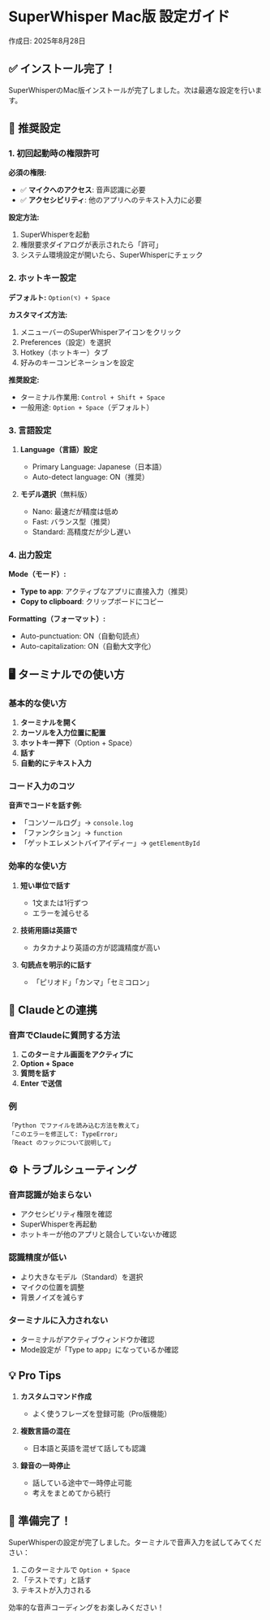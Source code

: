 # SuperWhisper Mac版 設定ガイド
作成日: 2025年8月28日

## ✅ インストール完了！

SuperWhisperのMac版インストールが完了しました。次は最適な設定を行います。

## 🎯 推奨設定

### 1. 初回起動時の権限許可

**必須の権限:**
- ✅ **マイクへのアクセス**: 音声認識に必要
- ✅ **アクセシビリティ**: 他のアプリへのテキスト入力に必要

**設定方法:**
1. SuperWhisperを起動
2. 権限要求ダイアログが表示されたら「許可」
3. システム環境設定が開いたら、SuperWhisperにチェック

### 2. ホットキー設定

**デフォルト:** `Option(⌥) + Space`

**カスタマイズ方法:**
1. メニューバーのSuperWhisperアイコンをクリック
2. Preferences（設定）を選択
3. Hotkey（ホットキー）タブ
4. 好みのキーコンビネーションを設定

**推奨設定:**
- ターミナル作業用: `Control + Shift + Space`
- 一般用途: `Option + Space`（デフォルト）

### 3. 言語設定

1. **Language（言語）設定**
   - Primary Language: Japanese（日本語）
   - Auto-detect language: ON（推奨）

2. **モデル選択**（無料版）
   - Nano: 最速だが精度は低め
   - Fast: バランス型（推奨）
   - Standard: 高精度だが少し遅い

### 4. 出力設定

**Mode（モード）:**
- **Type to app**: アクティブなアプリに直接入力（推奨）
- **Copy to clipboard**: クリップボードにコピー

**Formatting（フォーマット）:**
- Auto-punctuation: ON（自動句読点）
- Auto-capitalization: ON（自動大文字化）

## 🖥️ ターミナルでの使い方

### 基本的な使い方

1. **ターミナルを開く**
2. **カーソルを入力位置に配置**
3. **ホットキー押下**（Option + Space）
4. **話す**
5. **自動的にテキスト入力**

### コード入力のコツ

**音声でコードを話す例:**
- 「コンソールログ」→ `console.log`
- 「ファンクション」→ `function`
- 「ゲットエレメントバイアイディー」→ `getElementById`

### 効率的な使い方

1. **短い単位で話す**
   - 1文または1行ずつ
   - エラーを減らせる

2. **技術用語は英語で**
   - カタカナより英語の方が認識精度が高い

3. **句読点を明示的に話す**
   - 「ピリオド」「カンマ」「セミコロン」

## 📝 Claudeとの連携

### 音声でClaudeに質問する方法

1. **このターミナル画面をアクティブに**
2. **Option + Space**
3. **質問を話す**
4. **Enter で送信**

### 例
```
「Python でファイルを読み込む方法を教えて」
「このエラーを修正して: TypeError」
「React のフックについて説明して」
```

## ⚙️ トラブルシューティング

### 音声認識が始まらない
- アクセシビリティ権限を確認
- SuperWhisperを再起動
- ホットキーが他のアプリと競合していないか確認

### 認識精度が低い
- より大きなモデル（Standard）を選択
- マイクの位置を調整
- 背景ノイズを減らす

### ターミナルに入力されない
- ターミナルがアクティブウィンドウか確認
- Mode設定が「Type to app」になっているか確認

## 💡 Pro Tips

1. **カスタムコマンド作成**
   - よく使うフレーズを登録可能（Pro版機能）

2. **複数言語の混在**
   - 日本語と英語を混ぜて話しても認識

3. **録音の一時停止**
   - 話している途中で一時停止可能
   - 考えをまとめてから続行

## 🎉 準備完了！

SuperWhisperの設定が完了しました。ターミナルで音声入力を試してみてください：
1. このターミナルで `Option + Space`
2. 「テストです」と話す
3. テキストが入力される

効率的な音声コーディングをお楽しみください！